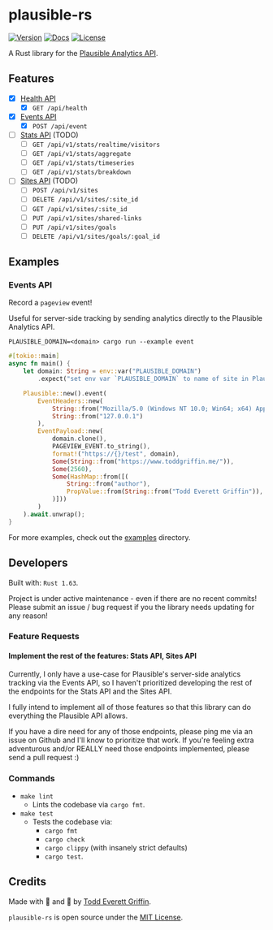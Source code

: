 # plausible-rs

[![Version](https://img.shields.io/crates/v/plausible-rs)](https://crates.io/crates/plausible-rs)
[![Docs](https://docs.rs/plausible-rs/badge.svg)](https://docs.rs/plausible-rs)
[![License](https://img.shields.io/crates/l/plausible-rs)](https://crates.io/crates/plausible-rs)

A Rust library for the [Plausible Analytics API](https://plausible.io/docs/events-api).

## Features

- [X] [Health API](https://plausible.io/api/health)
  - [X] `GET /api/health`
- [X] [Events API](https://plausible.io/docs/events-api)
  - [X] `POST /api/event`
- [ ] [Stats API](https://plausible.io/docs/stats-api) (TODO)
  - [ ] `GET /api/v1/stats/realtime/visitors`
  - [ ] `GET /api/v1/stats/aggregate`
  - [ ] `GET /api/v1/stats/timeseries`
  - [ ] `GET /api/v1/stats/breakdown`
- [ ] [Sites API](https://plausible.io/docs/sites-api) (TODO)
  - [ ] `POST /api/v1/sites`
  - [ ] `DELETE /api/v1/sites/:site_id`
  - [ ] `GET /api/v1/sites/:site_id`
  - [ ] `PUT /api/v1/sites/shared-links`
  - [ ] `PUT /api/v1/sites/goals`
  - [ ] `DELETE /api/v1/sites/goals/:goal_id`

## Examples

### Events API

Record a `pageview` event!

Useful for server-side tracking by sending analytics directly to the Plausible Analytics API.

`PLAUSIBLE_DOMAIN=<domain> cargo run --example event`

```rust
#[tokio::main]
async fn main() {
    let domain: String = env::var("PLAUSIBLE_DOMAIN")
        .expect("set env var `PLAUSIBLE_DOMAIN` to name of site in Plausible");

    Plausible::new().event(
        EventHeaders::new(
            String::from("Mozilla/5.0 (Windows NT 10.0; Win64; x64) AppleWebKit/537.36 (KHTML, like Gecko) Chrome/105.0.0.0 Safari/537.36"),
            String::from("127.0.0.1")
        ),
        EventPayload::new(
            domain.clone(),
            PAGEVIEW_EVENT.to_string(),
            format!("https://{}/test", domain),
            Some(String::from("https://www.toddgriffin.me/")),
            Some(2560),
            Some(HashMap::from([(
                String::from("author"),
                PropValue::from(String::from("Todd Everett Griffin")),
            )]))
        )
    ).await.unwrap();
}
```

For more examples, check out the [examples](https://github.com/goddtriffin/plausible-rs/blob/main/examples) directory.

## Developers

Built with: `Rust 1.63`.

Project is under active maintenance - even if there are no recent commits! Please submit an issue / bug request if you the library needs updating for any reason!

### Feature Requests

#### Implement the rest of the features: Stats API, Sites API

Currently, I only have a use-case for Plausible's server-side analytics tracking via the Events API, so I haven't 
prioritized developing the rest of the endpoints for the Stats API and the Sites API.

I fully intend to implement all of those features so that this library can do everything the Plausible API allows.

If you have a dire need for any of those endpoints, please ping me via an issue on Github and I'll know to prioritize that work.
If you're feeling extra adventurous and/or REALLY need those endpoints implemented, please send a pull request :)

### Commands

- `make lint`
    - Lints the codebase via `cargo fmt`.
- `make test`
    - Tests the codebase via:
        - `cargo fmt`
        - `cargo check`
        - `cargo clippy` (with insanely strict defaults)
        - `cargo test`.

## Credits

Made with 🤬 and 🥲 by [Todd Everett Griffin](https://www.toddgriffin.me/).

`plausible-rs` is open source under the [MIT License](https://github.com/goddtriffin/plausible-rs/blob/main/LICENSE).